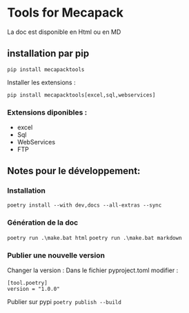 # Tools for Mecapack

La doc est disponible en Html ou en MD

## installation par pip

`pip install mecapacktools`

Installer les extensions :

`pip install mecapacktools[excel,sql,webservices]`

### Extensions diponibles :

- excel 
- Sql 
- WebServices 
- FTP 

## Notes pour le développement:

### Installation

`poetry install --with dev,docs --all-extras --sync`

### Génération de la doc

`poetry run .\make.bat html`
`poetry run .\make.bat markdown`

### Publier une nouvelle version

Changer la version :
Dans le fichier pyproject.toml modifier :
```
[tool.poetry]
version = "1.0.0"
 ```

Publier sur pypi `poetry publish --build`



